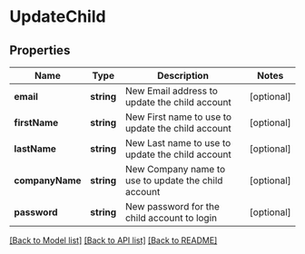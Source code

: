 # UpdateChild

## Properties
Name | Type | Description | Notes
------------ | ------------- | ------------- | -------------
**email** | **string** | New Email address to update the child account | [optional] 
**firstName** | **string** | New First name to use to update the child account | [optional] 
**lastName** | **string** | New Last name to use to update the child account | [optional] 
**companyName** | **string** | New Company name to use to update the child account | [optional] 
**password** | **string** | New password for the child account to login | [optional] 

[[Back to Model list]](../../README.md#documentation-for-models) [[Back to API list]](../../README.md#documentation-for-api-endpoints) [[Back to README]](../../README.md)


